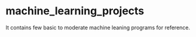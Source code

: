 # machine_learning_projects
It contains few basic to moderate machine leaning programs for reference.
